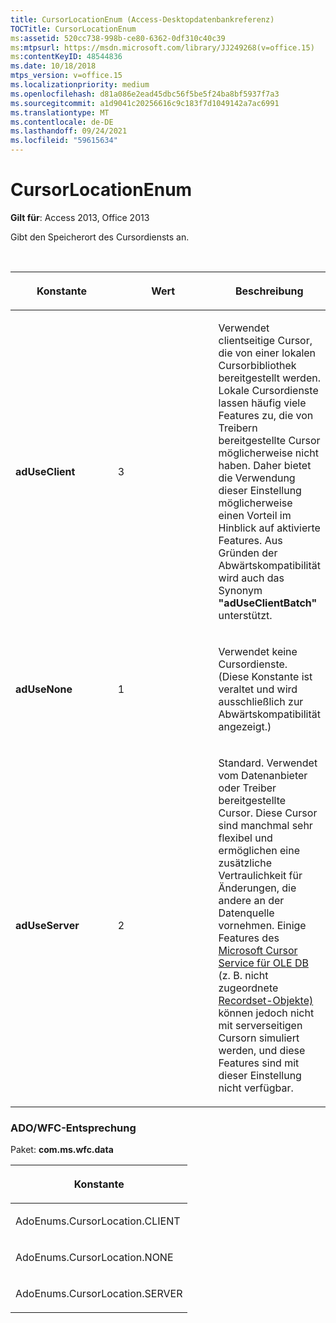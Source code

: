 ```yaml
---
title: CursorLocationEnum (Access-Desktopdatenbankreferenz)
TOCTitle: CursorLocationEnum
ms:assetid: 520cc738-998b-ce80-6362-0df310c40c39
ms:mtpsurl: https://msdn.microsoft.com/library/JJ249268(v=office.15)
ms:contentKeyID: 48544836
ms.date: 10/18/2018
mtps_version: v=office.15
ms.localizationpriority: medium
ms.openlocfilehash: d81a086e2ead45dbc56f5be5f24ba8bf5937f7a3
ms.sourcegitcommit: a1d9041c20256616c9c183f7d1049142a7ac6991
ms.translationtype: MT
ms.contentlocale: de-DE
ms.lasthandoff: 09/24/2021
ms.locfileid: "59615634"
---
```

# <a name="cursorlocationenum"></a>CursorLocationEnum

**Gilt für**: Access 2013, Office 2013

Gibt den Speicherort des Cursordiensts an.

<br/>

<table>
<colgroup>
<col style="width: 33%" />
<col style="width: 33%" />
<col style="width: 33%" />
</colgroup>
<thead>
<tr class="header">
<th><p>Konstante</p></th>
<th><p>Wert</p></th>
<th><p>Beschreibung</p></th>
</tr>
</thead>
<tbody>
<tr class="odd">
<td><p><strong>adUseClient</strong></p></td>
<td><p>3</p></td>
<td><p>Verwendet clientseitige Cursor, die von einer lokalen Cursorbibliothek bereitgestellt werden. Lokale Cursordienste lassen häufig viele Features zu, die von Treibern bereitgestellte Cursor möglicherweise nicht haben. Daher bietet die Verwendung dieser Einstellung möglicherweise einen Vorteil im Hinblick auf aktivierte Features. Aus Gründen der Abwärtskompatibilität wird auch das Synonym <strong>"adUseClientBatch"</strong> unterstützt.</p></td>
</tr>
<tr class="even">
<td><p><strong>adUseNone</strong></p></td>
<td><p>1</p></td>
<td><p>Verwendet keine Cursordienste. (Diese Konstante ist veraltet und wird ausschließlich zur Abwärtskompatibilität angezeigt.)</p></td>
</tr>
<tr class="odd">
<td><p><strong>adUseServer</strong></p></td>
<td><p>2</p></td>
<td><p>Standard. Verwendet vom Datenanbieter oder Treiber bereitgestellte Cursor. Diese Cursor sind manchmal sehr flexibel und ermöglichen eine zusätzliche Vertraulichkeit für Änderungen, die andere an der Datenquelle vornehmen. Einige Features des <a href="microsoft-cursor-service-for-ole-db-ado-service-component.md">Microsoft Cursor Service für OLE DB</a> (z. B. nicht zugeordnete <a href="recordset-object-ado.md">Recordset-Objekte)</a> können jedoch nicht mit serverseitigen Cursorn simuliert werden, und diese Features sind mit dieser Einstellung nicht verfügbar.</p></td>
</tr>
</tbody>
</table>


### <a name="adowfc-equivalent"></a>ADO/WFC-Entsprechung

Paket: **com.ms.wfc.data**

<table>
<colgroup>
<col style="width: 100%" />
</colgroup>
<thead>
<tr class="header">
<th><p>Konstante</p></th>
</tr>
</thead>
<tbody>
<tr class="odd">
<td><p>AdoEnums.CursorLocation.CLIENT</p></td>
</tr>
<tr class="even">
<td><p>AdoEnums.CursorLocation.NONE</p></td>
</tr>
<tr class="odd">
<td><p>AdoEnums.CursorLocation.SERVER</p></td>
</tr>
</tbody>
</table>

